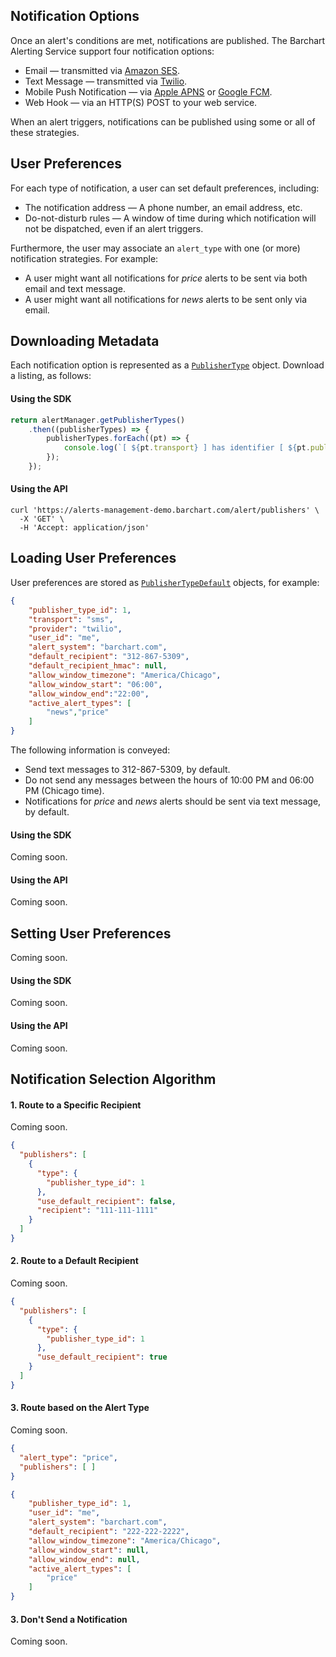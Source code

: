 ## Notification Options

Once an alert's conditions are met, notifications are published. The Barchart Alerting Service support four notification options:

* Email — transmitted via [Amazon SES](https://aws.amazon.com/ses/).
* Text Message — transmitted via [Twilio](https://www.twilio.com/).
* Mobile Push Notification — via [Apple APNS](https://en.wikipedia.org/wiki/Apple_Push_Notification_service) or [Google FCM](https://firebase.google.com/docs/cloud-messaging).
* Web Hook — via an HTTP(S) POST to your web service.

When an alert triggers, notifications can be published using some or all of these strategies.

## User Preferences

For each type of notification, a user can set default preferences, including:

* The notification address — A phone number, an email address, etc.
* Do-not-disturb rules — A window of time during which notification will not be dispatched, even if an alert triggers.

Furthermore, the user may associate an ```alert_type``` with one (or more) notification strategies. For example:

* A user might want all notifications for _price_ alerts to be sent via both email and text message. 
* A user might want all notifications for _news_ alerts to be sent only via email.

## Downloading Metadata

Each notification option is represented as a [```PublisherType```](/content/sdk/lib-data?id=schemapublishertype) object. Download a listing, as follows:

#### Using the SDK

```js
return alertManager.getPublisherTypes()
	.then((publisherTypes) => {
		publisherTypes.forEach((pt) => {
			console.log(`[ ${pt.transport} ] has identifier [ ${pt.publisher_type_id} ]`);	
		});	
	});
```

#### Using the API

```shell
curl 'https://alerts-management-demo.barchart.com/alert/publishers' \ 
  -X 'GET' \
  -H 'Accept: application/json'
```

## Loading User Preferences

User preferences are stored as [```PublisherTypeDefault```](/content/sdk/lib-data?id=schemapublishertypedefult) objects, for example:

```json
{
	"publisher_type_id": 1,
	"transport": "sms",
	"provider": "twilio",
	"user_id": "me",
	"alert_system": "barchart.com",
	"default_recipient": "312-867-5309",
	"default_recipient_hmac": null,
	"allow_window_timezone": "America/Chicago",
	"allow_window_start": "06:00",
	"allow_window_end":"22:00",
	"active_alert_types": [
		"news","price"
	]
}
```

The following information is conveyed:

* Send text messages to 312-867-5309, by default.
* Do not send any messages between the hours of 10:00 PM and 06:00 PM (Chicago time).
* Notifications for _price_ and _news_ alerts should be sent via text message, by default.

#### Using the SDK

Coming soon.

#### Using the API

Coming soon.

## Setting User Preferences

Coming soon.

#### Using the SDK

Coming soon.

#### Using the API

Coming soon.

## Notification Selection Algorithm

#### 1. Route to a Specific Recipient

Coming soon.

```json
{
  "publishers": [
	{
	  "type": {
		"publisher_type_id": 1
	  },
	  "use_default_recipient": false,
	  "recipient": "111-111-1111"
	}
  ]
}
```

#### 2. Route to a Default Recipient

Coming soon.

```json
{
  "publishers": [
	{
	  "type": {
		"publisher_type_id": 1
	  },
	  "use_default_recipient": true
	}
  ]
}
```

#### 3. Route based on the Alert Type

Coming soon.

```json
{
  "alert_type": "price",
  "publishers": [ ]
}
```

```json
{
	"publisher_type_id": 1,
	"user_id": "me",
	"alert_system": "barchart.com",
	"default_recipient": "222-222-2222",
	"allow_window_timezone": "America/Chicago",
	"allow_window_start": null,
	"allow_window_end": null,
	"active_alert_types": [
		"price"
	]
}
```

#### 3. Don't Send a Notification

Coming soon.





